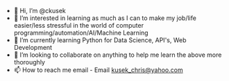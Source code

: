 - 👋 Hi, I’m @ckusek
- 👀 I’m interested in learning as much as I can to make my job/life easier/less stressful in the world of computer programming/automation/AI/Machine Learning
- 🌱 I’m currently learning Python for Data Science, API's, Web Development
- 💞️ I’m looking to collaborate on anything to help me learn the above more thoroughly
- 📫 How to reach me email - Email kusek_chris@yahoo.com

<!---
ckusek/ckusek is a ✨ special ✨ repository because its `README.md` (this file) appears on your GitHub profile.
You can click the Preview link to take a look at your changes.
--->
